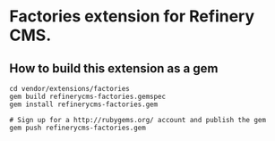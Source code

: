 # Factories extension for Refinery CMS.

## How to build this extension as a gem

    cd vendor/extensions/factories
    gem build refinerycms-factories.gemspec
    gem install refinerycms-factories.gem

    # Sign up for a http://rubygems.org/ account and publish the gem
    gem push refinerycms-factories.gem